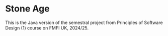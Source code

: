 # Stone Age

This is the Java version of the semestral project from Principles of Software Design (1) course on FMFI UK, 2024/25. 

